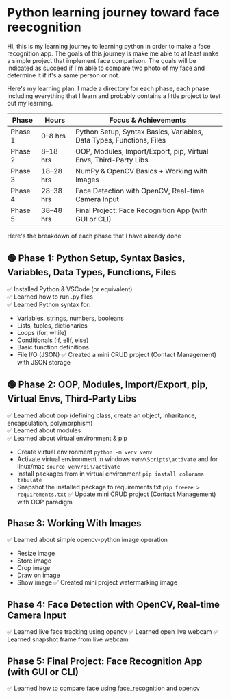 # Python learning journey toward face reecognition

Hi, this is my learning journey to learning python in order to make a face recognition app. The goals of this journey is make me able to at least make a simple project that implement face comparison. The goals will be indicated as succeed if I'm able to compare two photo of my face and determine it if it's a same person or not.

Here's my learning plan. I made a directory for each phase, each phase including everything that I learn and probably contains a little project to test out my learning.


| Phase   | Hours     | Focus & Achievements                                                 |
| ------- | --------- | -------------------------------------------------------------------- |
| Phase 1 | 0–8 hrs   | Python Setup, Syntax Basics, Variables, Data Types, Functions, Files |
| Phase 2 | 8–18 hrs  | OOP, Modules, Import/Export, pip, Virtual Envs, Third-Party Libs     |
| Phase 3 | 18–28 hrs | NumPy & OpenCV Basics + Working with Images                          |
| Phase 4 | 28–38 hrs | Face Detection with OpenCV, Real-time Camera Input                   |
| Phase 5 | 38–48 hrs | Final Project: Face Recognition App (with GUI or CLI)                |


Here's the breakdown of each phase that I have already done

## 🟢 Phase 1: Python Setup, Syntax Basics, Variables, Data Types, Functions, Files
✅ Installed Python & VSCode (or equivalent) <br>
✅ Learned how to run .py files <br>
✅ Learned Python syntax for: <br>
- Variables, strings, numbers, booleans
- Lists, tuples, dictionaries
- Loops (for, while)
- Conditionals (if, elif, else)
- Basic function definitions
- File I/O (JSON)
✅ Created a mini CRUD project (Contact Management) with JSON storage

## 🟢 Phase 2: OOP, Modules, Import/Export, pip, Virtual Envs, Third-Party Libs
✅ Learned about oop (defining class, create an object, inharitance, encapsulation, polymorphism) <br>
✅ Learned about modules <br>
✅ Learned about virtual environment & pip <br>
- Create virtual environment `python -m venv venv`
- Activate virtual environment in windows `venv\Scripts\activate` and for linux/mac `source venv/bin/activate`
- Install packages from in virtual environment `pip install colorama tabulate`
- Snapshot the installed package to requirements.txt `pip freeze > requirements.txt`
✅ Update mini CRUD project (Contact Management) with OOP paradigm

## Phase 3: Working With Images
✅ Learned about simple opencv-python image operation
- Resize image
- Store image
- Crop image
- Draw on image
- Show image
✅ Created mini project watermarking image

## Phase 4: Face Detection with OpenCV, Real-time Camera Input
✅ Learned live face tracking using opencv
✅ Learned open live webcam
✅ Learned snapshot frame from live webcam 

## Phase 5: Final Project: Face Recognition App (with GUI or CLI)   
✅ Learned how to compare face using face_recognition and opencv
